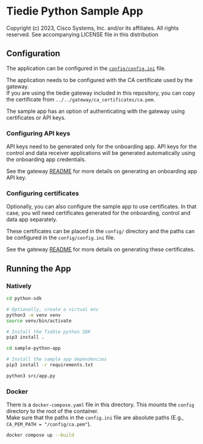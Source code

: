 # Tiedie Python Sample App

Copyright (c) 2023, Cisco Systems, Inc. and/or its affiliates.
All rights reserved.
See accompanying LICENSE file in this distribution

## Configuration

The application can be configured in the [`config/config.ini`](config/config.ini) file. 

The application needs to be configured with the CA certificate used by the gateway.  
If you are using the tiedie gateway included in this repository, you can copy the certificate from `../../gateway/ca_certificates/ca.pem`.

The sample app has an option of authenticating with the gateway using certificates or API keys. 

### Configuring API keys

API keys need to be generated only for the onboarding app. API keys for the control and data receiver applications will be generated automatically using the onboarding app credentials.  

See the gateway [README](../../gateway/README.md#generate-api-keys) for more details on generating an onboarding app API key. 

### Configuring certificates

Optionally, you can also configure the sample app to use certificates. In that case, you will need certificates generated for the onboarding, control and data app separately. 

These certificates can be placed in the `config/` directory and the paths can be configured in the `config/config.ini` file. 

See the gateway [README](../../gateway/README.md#generate-client-private-key-and-certificate) for more details on generating these certificates. 

## Running the App

### Natively

```bash
cd python-sdk

# Optionally, create a virtual env
python3 -m venv venv
source venv/bin/activate

# Install the TieDie python SDK
pip3 install . 

cd sample-python-app

# Install the sample app dependencies
pip3 install -r requirements.txt

python3 src/app.py
```

### Docker

There is a `docker-compose.yaml` file in this directory. This mounts the `config` directory to the root of the container.  
Make sure that the paths in the `config.ini` file are absolute paths (E.g., `CA_PEM_PATH = "/config/ca.pem"`). 

```bash
docker compose up --build
```

